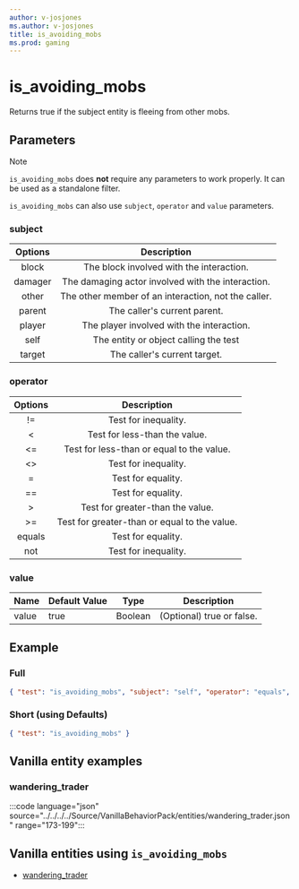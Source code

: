 ```yaml
---
author: v-josjones
ms.author: v-josjones
title: is_avoiding_mobs
ms.prod: gaming
---
```


# is_avoiding_mobs

Returns true if the subject entity is fleeing from other mobs.

## Parameters

> [!Note]
> `is_avoiding_mobs` does **not** require any parameters to work properly. It can be used as a standalone filter.
>
> `is_avoiding_mobs` can also use `subject`, `operator` and `value` parameters.

### subject

| Options| Description |
|:-----------:|:-----------:|
| block| The block involved with the interaction. |
| damager| The damaging actor involved with the interaction. |
| other| The other member of an interaction, not the caller. |
| parent| The caller's current parent. |
| player| The player involved with the interaction. |
| self| The entity or object calling the test |
| target| The caller's current target. |

### operator

| Options| Description |
|:-----------:|:-----------:|
| !=| Test for inequality. |
| <| Test for less-than the value. |
| <=| Test for less-than or equal to the value. |
| <>| Test for inequality. |
| =| Test for equality. |
| ==| Test for equality. |
| >| Test for greater-than the value. |
| >=| Test for greater-than or equal to the value. |
| equals| Test for equality. |
| not| Test for inequality. |

### value

|Name |Default Value  |Type  |Description  |
|---------|---------|---------|---------|
|value |true |Boolean |(Optional) true or false. |

## Example

### Full

```json
{ "test": "is_avoiding_mobs", "subject": "self", "operator": "equals", "value": "true" }
```

### Short (using Defaults)

```json
{ "test": "is_avoiding_mobs" }
```

## Vanilla entity examples

### wandering_trader

:::code language="json" source="../../../../Source/VanillaBehaviorPack/entities/wandering_trader.json" range="173-199":::

## Vanilla entities using `is_avoiding_mobs`

- [wandering_trader](../../../../Source/VanillaBehaviorPack_Snippets/entities/wandering_trader.md)
